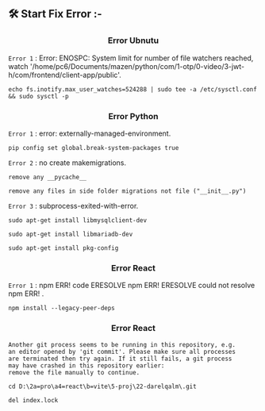 ## 🛠️ Start Fix Error :-

<h3 align="center"> Error Ubnutu </h3>

`Error 1` : Error: ENOSPC: System limit for number of file watchers reached, watch '/home/pc6/Documents/mazen/python/com/1-otp/0-video/3-jwt-h/com/frontend/client-app/public'.

```
echo fs.inotify.max_user_watches=524288 | sudo tee -a /etc/sysctl.conf && sudo sysctl -p
```

<h3 align="center"> Error Python </h3>

`Error 1` : error: externally-managed-environment.

```
pip config set global.break-system-packages true
```

`Error 2` : no create makemigrations.

```
remove any __pycache__
```

```
remove any files in side folder migrations not file ("__init__.py")
```

`Error 3` : subprocess-exited-with-error.

```
sudo apt-get install libmysqlclient-dev
```

```
sudo apt-get install libmariadb-dev
```

```
sudo apt-get install pkg-config
```

<h3 align="center"> Error React </h3>

`Error 1` : npm ERR! code ERESOLVE
npm ERR! ERESOLVE could not resolve
npm ERR! .

```
npm install --legacy-peer-deps
```

<h3 align="center"> Error React </h3>

```
Another git process seems to be running in this repository, e.g.
an editor opened by 'git commit'. Please make sure all processes
are terminated then try again. If it still fails, a git process
may have crashed in this repository earlier:
remove the file manually to continue.
```

```
cd D:\2a=pro\a4=react\b=vite\5-proj\22-darelqalm\.git
```

```
del index.lock
```
